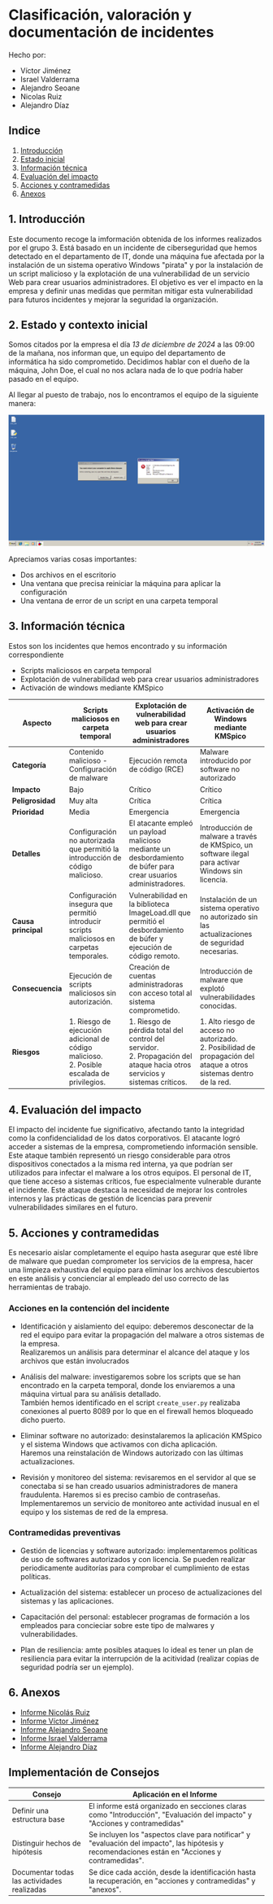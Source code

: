 # Clasificación, valoración y documentación de incidentes

Hecho por:

- Víctor Jiménez
- Israel Valderrama
- Alejandro Seoane
- Nicolas Ruiz
- Alejandro Díaz

## Indice

1. [Introducción](#1-introducción)
2. [Estado inicial](#2-estado-y-contexto-inicial)
3. [Información técnica](#3-información-técnica)
4. [Evaluación del impacto](#4-evaluación-del-impacto)
5. [Acciones y contramedidas](#5-acciones-y-contramedidas)
6. [Anexos](#6-anexos)

## **1. Introducción**

Este documento recoge la imformación obtenida de los informes realizados por el grupo 3. Está basado en un incidente de ciberseguridad que hemos detectado en el departamento de IT, donde una máquina fue afectada por la instalación de un sistema operativo Windows "pirata" y por la instalación de un script malicioso y la explotación de una vulnerabilidad de un servicio Web para crear usuarios administradores. El objetivo es ver el impacto en la empresa y definir unas medidas que permitan mitigar esta vulnerabilidad para futuros incidentes y mejorar la seguridad la organización.

## **2. Estado y contexto inicial**

Somos citados por la empresa el día _13 de diciembre de 2024_ a las 09:00 de la mañana, nos informan que, un equipo del departamento de informática ha sido comprometido. Decidimos hablar con el dueño de la máquina, John Doe, el cual no nos aclara nada de lo que podría haber pasado en el equipo.

Al llegar al puesto de trabajo, nos lo encontramos el equipo de la siguiente manera:

![PlaceHolder](image/cap1.png)

Apreciamos varias cosas importantes:

- Dos archivos en el escritorio
- Una ventana que precisa reiniciar la máquina para aplicar la configuración
- Una ventana de error de un script en una carpeta temporal

## **3. Información técnica**

Estos son los incidentes que hemos encontrado y su información correspondiente

- Scripts maliciosos en carpeta temporal
- Explotación de vulnerabilidad web para crear usuarios administradores
- Activación de windows mediante KMSpico

| **Aspecto**         | **Scripts maliciosos en carpeta temporal**                                                   | **Explotación de vulnerabilidad web para crear usuarios administradores**                                                    | **Activación de Windows mediante KMSpico**                                                                             |
| ------------------- | -------------------------------------------------------------------------------------------- | ---------------------------------------------------------------------------------------------------------------------------- | ---------------------------------------------------------------------------------------------------------------------- |
| **Categoría**       | Contenido malicioso - Configuración de malware                                               | Ejecución remota de código (RCE)                                                                                             | Malware introducido por software no autorizado                                                                         |
| **Impacto**         | Bajo                                                                                         | Crítico                                                                                                                      | Crítico                                                                                                                |
| **Peligrosidad**    | Muy alta                                                                                     | Crítica                                                                                                                      | Crítica                                                                                                                |
| **Prioridad**       | Media                                                                                        | Emergencia                                                                                                                   | Emergencia                                                                                                             |
| **Detalles**        | Configuración no autorizada que permitió la introducción de código malicioso.                | El atacante empleó un payload malicioso mediante un desbordamiento de búfer para crear usuarios administradores.             | Introducción de malware a través de KMSpico, un software ilegal para activar Windows sin licencia.                     |
| **Causa principal** | Configuración insegura que permitió introducir scripts maliciosos en carpetas temporales.    | Vulnerabilidad en la biblioteca ImageLoad.dll que permitió el desbordamiento de búfer y ejecución de código remoto.          | Instalación de un sistema operativo no autorizado sin las actualizaciones de seguridad necesarias.                     |
| **Consecuencia**    | Ejecución de scripts maliciosos sin autorización.                                            | Creación de cuentas administradoras con acceso total al sistema comprometido.                                                | Introducción de malware que explotó vulnerabilidades conocidas.                                                        |
| **Riesgos**         | 1. Riesgo de ejecución adicional de código malicioso.<br>2. Posible escalada de privilegios. | 1. Riesgo de pérdida total del control del servidor.<br>2. Propagación del ataque hacia otros servicios y sistemas críticos. | 1. Alto riesgo de acceso no autorizado.<br>2. Posibilidad de propagación del ataque a otros sistemas dentro de la red. |

## **4. Evaluación del impacto**

El impacto del incidente fue significativo, afectando tanto la integridad como la confidencialidad de los datos corporativos. El atacante logró acceder a sistemas de la empresa, comprometiendo información sensible. Este ataque también representó un riesgo considerable para otros dispositivos conectados a la misma red interna, ya que podrían ser utilizados para infectar el malware a los otros equipos. El personal de IT, que tiene acceso a sistemas críticos, fue especialmente vulnerable durante el incidente. Este ataque destaca la necesidad de mejorar los controles internos y las prácticas de gestión de licencias para prevenir vulnerabilidades similares en el futuro.

## **5. Acciones y contramedidas**

Es necesario aislar completamente el equipo hasta asegurar que esté libre de malware que puedan comprometer los servicios de la empresa, hacer una limpieza exhaustiva del equipo para eliminar los archivos descubiertos en este análisis y concienciar al empleado del uso correcto de las herramientas de trabajo.

### Acciones en la contención del incidente

- Identificación y aislamiento del equipo: deberemos desconectar de la red el equipo para evitar la propagación del malware a otros sistemas de la empresa.   
Realizaremos un análisis para determinar el alcance del ataque y los archivos que están involucrados

- Análisis del malware: investigaremos sobre los scripts que se han encontrado en la carpeta temporal, donde los enviaremos a una máquina virtual para su análisis detallado.  
También hemos identificado en el script `create_user.py` realizaba conexiones al puerto 8089 por lo que en el firewall hemos bloqueado dicho puerto.

- Eliminar software no autorizado: desinstalaremos la aplicación KMSpico y el sistema Windows que activamos con dicha aplicación.  
Haremos una reinstalación de Windows autorizado con las últimas actualizaciones.

- Revisión y monitoreo del sistema: revisaremos en el servidor al que se conectaba si se han creado usuarios administradores de manera fraudulenta. Haremos si es preciso cambio de contraseñas.  
Implementaremos un servicio de monitoreo ante actividad inusual en el equipo y los sistemas de red de la empresa. 

### Contramedidas preventivas

- Gestión de licencias y software autorizado: implementaremos políticas de uso de softwares autorizados y con licencia. Se pueden realizar periodicamente auditorías para comprobar el cumplimiento de estas políticas.

- Actualización del sistema: establecer un proceso de actualizaciones del sistemas y las aplicaciones. 

- Capacitación del personal: establecer programas de formación a los empleados para concieciar sobre este tipo de malwares  y vulnerabilidades. 

- Plan de resiliencia: amte posibles ataques lo ideal es tener un plan de resiliencia para evitar la interrupción de la acitividad (realizar copias de seguridad podría ser un ejemplo). 



## **6. Anexos**

- [Informe Nicolás Ruiz](./Informe%20Incidentes%20Nicolas.pdf)
- [Informe Víctor Jiménez](./VictorJimenez.md)
- [Informe Alejandro Seoane](./AlejandroSeoane.md)
- [Informe Israel Valderrama](IsraelValderrama.md)
- [Informe Alejandro Díaz](AlejandroDiaz.md)

## **Implementación de Consejos**

| **Consejo**                                 | **Aplicación en el Informe**                                                                                                                     |
| ------------------------------------------- | ------------------------------------------------------------------------------------------------------------------------------------------------ |
| Definir una estructura base                 | El informe está organizado en secciones claras como "Introducción", "Evaluación del impacto" y "Acciones y contramedidas"                        |
| Distinguir hechos de hipótesis              | Se incluyen los "aspectos clave para notificar" y "evaluación del impacto", las hipótesis y recomendaciones están en "Acciones y contramedidas". |
| Documentar todas las actividades realizadas | Se dice cada acción, desde la identificación hasta la recuperación, en "acciones y contramedidas" y "anexos".                                    |
